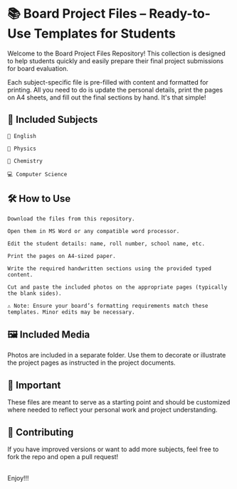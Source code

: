 # 📚 Board Project Files – Ready-to-Use Templates for Students

Welcome to the Board Project Files Repository! This collection is designed to help students quickly and easily prepare their final project submissions for board evaluation.

Each subject-specific file is pre-filled with content and formatted for printing. All you need to do is update the personal details, print the pages on A4 sheets, and fill out the final sections by hand. It's that simple!

## 📁 Included Subjects

    📝 English

    🧪 Physics

    🧬 Chemistry

    💻 Computer Science


## 🛠️ How to Use

    Download the files from this repository.

    Open them in MS Word or any compatible word processor.

    Edit the student details: name, roll number, school name, etc.

    Print the pages on A4-sized paper.

    Write the required handwritten sections using the provided typed content.

    Cut and paste the included photos on the appropriate pages (typically the blank sides).

    ⚠️ Note: Ensure your board’s formatting requirements match these templates. Minor edits may be necessary.


## 🖼️ Included Media

Photos are included in a separate folder. Use them to decorate or illustrate the project pages as instructed in the project documents.


## 📌 Important

These files are meant to serve as a starting point and should be customized where needed to reflect your personal work and project understanding.


## 🤝 Contributing

If you have improved versions or want to add more subjects, feel free to fork the repo and open a pull request!


<br>
Enjoy!!!
